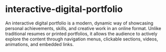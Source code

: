 # interactive-digital-portfolio
An interactive digital portfolio is a modern, dynamic way of showcasing personal achievements, skills, and creative work in an online format. Unlike traditional resumes or printed portfolios, it allows the audience to actively explore the content through navigation menus, clickable sections, videos, animations, and embedded links.
